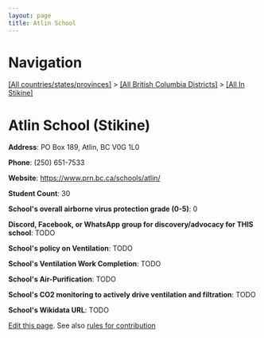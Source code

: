 ```yaml
---
layout: page
title: Atlin School
---
```

# Navigation

[[All countries/states/provinces]](../../..) > [[All British Columbia Districts]](../..) > [[All In Stikine]](..)

# Atlin School (Stikine)

**Address**: PO Box 189, Atlin, BC V0G 1L0

**Phone**: (250) 651-7533

**Website**: <https://www.prn.bc.ca/schools/atlin/>

**Student Count**: 30

**School's overall airborne virus protection grade (0-5)**: 0

**Discord, Facebook, or WhatsApp group for discovery/advocacy for THIS school**: TODO

**School's policy on Ventilation**: TODO

**School's Ventilation Work Completion**: TODO

**School's Air-Purification**: TODO

**School's CO2 monitoring to actively drive ventilation and filtration**: TODO

**School's Wikidata URL**: TODO


[Edit this page](https://github.com/ventilate-schools/BC/edit/main/./Stikine/Atlin_School.md). See also [rules for contribution](../../../contribution-rules/)